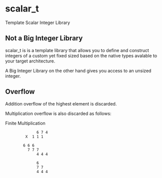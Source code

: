 # scalar_t
Template Scalar Integer Library

## Not a Big Integer Library

scalar_t is is a template library that allows you to define and construct integers of a custom yet fixed sized based on the native types avalable to your target architecture. 

A Big Integer Library on the other hand gives you access to an unsized integer.

## Overflow

Addition overflow of the highest element is discarded.

Multiplication overflow is also discarded as follows:

Finite Multiplication

				  6 7 4
			 X  1 1 1

			6 6 6
			  7 7 7
				  4 4 4

				  6
				  7 7
				  4 4 4
